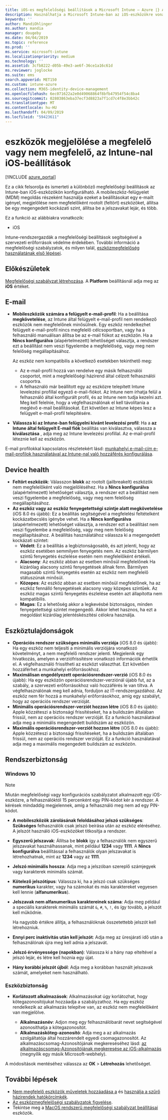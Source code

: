 ```yaml
---
title: iOS-es megfelelőségi beállítások a Microsoft Intune – Azure |} A Microsoft Docs
description: Használhatja a Microsoft Intune-ban az iOS-eszközökre vonatkozó megfelelőségi beállításakor minden beállítások listájának megtekintéséhez. Szükséges egy e-mailt, ellenőrizze a függetlenített vagy feltört eszközökön, a minimális és maximális operációsrendszer-verzió beállítása, jelszókorlátozásoknak bármely, beleértve a jelszó hosszának és az eszköz inaktivitási, korlátozhatja az alkalmazások és más.
keywords: ''
author: MandiOhlinger
ms.author: mandia
manager: dougeby
ms.date: 04/04/2019
ms.topic: reference
ms.prod: ''
ms.service: microsoft-intune
ms.localizationpriority: medium
ms.technology: ''
ms.assetid: 3cfb8222-d05b-49e3-ae6f-36ce1a16c61d
ms.reviewer: joglocke
ms.suite: ems
search.appverid: MET150
ms.custom: intune-azure
ms.collection: M365-identity-device-management
ms.openlocfilehash: 6ec071622a2e0d49068864f8bfb47954f54c8ba4
ms.sourcegitcommit: 02803863eba37ecf3d8823a7f1cd7c4f8e3bb42c
ms.translationtype: MT
ms.contentlocale: hu-HU
ms.lasthandoff: 04/09/2019
ms.locfileid: "59423611"
---
```

# <a name="ios-settings-to-mark-devices-as-compliant-or-not-compliant-using-intune"></a>eszközök megjelölése a megfelelő vagy nem megfelelő, az Intune-nal iOS-beállítások

[!INCLUDE [azure_portal](./includes/azure_portal.md)]

Ez a cikk felsorolja és ismerteti a különböző megfelelőségi beállítások az Intune-ban iOS-eszközökön konfigurálható. A mobileszköz-felügyelet (MDM) megoldás részeként használja ezeket a beállításokat egy e-mailt igényel, megjelölése nem megfelelőként rootolt (feltört) eszközöket, állítsa be egy megengedett kockázati szint, állítsa be a jelszavakat lejár, és több.

Ez a funkció az alábbiakra vonatkozik:

- iOS

Intune-rendszergazdák a megfelelőségi beállítások segítségével a szervezeti erőforrások védelme érdekében. További információ a megfelelőségi szabályzatok, és milyen talál, [eszközmegfelelőség használatának első lépései](device-compliance-get-started.md).

## <a name="before-you-begin"></a>Előkészületek

[Megfelelőségi szabályzat létrehozása](create-compliance-policy.md#create-the-policy). A **Platform** beállításnál adja meg az **iOS** értéket.

## <a name="email"></a>E-mail

- **Mobileszközök számára a felügyelt e-mail-profil**: Ha a beállítása **megkövetelése**, az Intune által felügyelt e-mail-profil nem rendelkező eszközök nem megfelelőnek minősülnek. Egy eszköz rendelkezhet felügyelt e-mail-profil nincs megfelelő célcsoportban, vagy ha a felhasználó manuálisan állítsa be az e-mail fiókot az eszközön. Ha a **Nincs konfigurálva** (alapértelmezett) lehetőséget választja, a rendszer ezt a beállítást nem veszi figyelembe a megfelelőség, vagy meg nem felelőség megállapításához.

  Az eszköz nem kompatibilis a következő esetekben tekinthető meg:

  - Az e-mail-profil hozzá van rendelve egy másik felhasználói csoportot, mint a megfelelőségi házirend által célzott felhasználói csoportra.
  - A felhasználó már beállított egy az eszközre telepített Intune levelezési profillal egyező e-mail-fiókot. Az Intune nem írhatja felül a felhasználó által konfigurált profil, és az Intune nem tudja kezelni azt. Meg kell felelnie, hogy a végfelhasználónak el kell távolítania a meglévő e-mail beállításokat. Ezt követően az Intune képes lesz a felügyelt e-mail-profil telepítésére.

- **Válassza ki az Intune-ban felügyelni kívánt levelezési profil**: Ha a **az Intune által felügyelt E-mail fiók** beállítás van kiválasztva, válassza a **kiválasztása** , adja meg az Intune levelezési profillal. Az e-mail-profil léteznie kell az eszközön.

E-mail profilokkal kapcsolatos részletekért lásd: [munkahelyi e-mail-cím e-mail-profilok használatával az Intune-nal való hozzáférés konfigurálása](email-settings-configure.md).

## <a name="device-health"></a>Device health

- **Feltört eszközök**: Válasszon **blokk** az rootolt (jailbreakelt) eszközök nem megfelelőként való megjelöléséhez. Ha a **Nincs konfigurálva** (alapértelmezett) lehetőséget választja, a rendszer ezt a beállítást nem veszi figyelembe a megfelelőség, vagy meg nem felelőség megállapításához.
- **Az eszköz vagy az eszköz fenyegetettségi szintje alatt megkövetelése** (iOS 8.0 és újabb): Ez a beállítás segítségével a megfelelési feltételként kockázatbecslés igénybe vehet. Ha a **Nincs konfigurálva** (alapértelmezett) lehetőséget választja, a rendszer ezt a beállítást nem veszi figyelembe a megfelelőség, vagy meg nem felelőség megállapításához. A beállítás használatához válassza ki a megengedett kockázati szintet:
  - **Védett**: Ez a beállítás a legbiztonságosabb, és azt jelenti, hogy az eszköz esetében semmilyen fenyegetés nem. Az eszköz bármilyen szintű fenyegetés észlelése esetén nem megfelelőként értékeli.
  - **Alacsony**: Az eszköz abban az esetben minősül megfelelőnek Ha kizárólag alacsony szintű fenyegetések állnak fenn. Bármilyen magasabb szintű fenyegetés esetén az eszköz nem megfelelő státuszúnak minősül.
  - **Közepes**: Az eszköz abban az esetben minősül megfelelőnek, ha az eszköz fennálló fenyegetések alacsony vagy közepes szintűek. Az eszköz magas szintű fenyegetés észlelése esetén azt állapította nem kompatibilis.
  - **Magas**: Ez a lehetőség akkor a legkevésbé biztonságos, minden fenyegetettségi szintet megengedő. Akkor lehet hasznos, ha ezt a megoldást kizárólag jelentéskészítési célokra használja.

## <a name="device-properties"></a>Eszköztulajdonságok

- **Operációs rendszer szükséges minimális verziója** (iOS 8.0 és újabb): Ha egy eszköz nem teljesíti a minimális verziójára vonatkozó követelményt, a nem megfelelő rendszer jelenti. Megjelenik egy hivatkozás, amelyen a verziófrissítésre vonatkozó információk érhetők el. A végfelhasználó frissítheti az eszközt választhat. Ezt követően hozzáférhet a munkahelyi erőforrásokhoz.
- **Maximálisan engedélyezett operációsrendszer-verzió** (iOS 8.0 és újabb): Ha egy eszközön operációsrendszer-verziónál újabb fut, az a szabály, a szervezeti erőforrásokhoz való hozzáférés le van tiltva. A végfelhasználónak meg kell adnia, forduljon az IT-rendszergazdához. Az eszköz nem fér hozzá a munkahelyi erőforrásokhoz, amíg egy szabályt, hogy az operációs rendszer verzióját.
- **Minimális operációsrendszer-verziót hozzon létre** (iOS 8.0 és újabb): Apple közzéteszi a biztonsági frissítéseket, ha a buildszám általában frissül, nem az operációs rendszer verzióját. Ez a funkció használatával adja meg a minimális megengedett buildszám az eszközön.
- **Maximális operációsrendszer-verziót hozzon létre** (iOS 8.0 és újabb): Apple közzéteszi a biztonsági frissítéseket, ha a buildszám általában frissül, nem az operációs rendszer verzióját. Ez a funkció használatával adja meg a maximális megengedett buildszám az eszközön.

## <a name="system-security"></a>Rendszerbiztonság

### <a name="password"></a>Windows 10

> [!NOTE]
> Miután megfelelőségi vagy konfigurációs szabályzatot alkalmazott egy iOS-eszközre, a felhasználóktól 15 percenként egy PIN-kódot kér a rendszer. A kérések mindaddig megjelennek, amíg a felhasználó meg nem ad egy PIN-kódot.

- **A mobileszközök zárolásának feloldásához jelszó szükséges**: **Szükséges** felhasználók csak jelszó beírása után az eszköz eléréséhez. A jelszót használó iOS-eszközöket titkosítja a rendszer.
- **Egyszerű jelszavak**: Állítsa be **blokk** így a felhasználók nem egyszerű jelszavakat használhassanak, mint például **1234** vagy **1111**. A **Nincs konfigurálva** beállítással a felhasználók olyan jelszavakat is létrehozhatnak, mint az **1234** vagy az **1111**.
- **Jelszó minimális hossza**: Adja meg a jelszóban szereplő számjegyek vagy karakterek minimális számát.
- **Kötelező jelszótípus**: Válassza ki, ha a jelszó csak szükséges **numerikus** karakter, vagy ha számokat és más karaktereket vegyesen kell lennie (**alfanumerikus**).
- **Jelszavak nem alfanumerikus karaktereinek száma**: Adja meg például a speciális karakterek minimális számát `&`, `#`, `%`, `!`, és így tovább, a jelszót kell működnie.

    Ha nagyobb értékre állítja, a felhasználóknak összetettebb jelszót kell létrehozniuk.

- **Ennyi perc inaktivitás után kell jelszót**: Adja meg az üresjárati idő után a felhasználónak újra meg kell adnia a jelszavát.
- **Jelszó érvényessége (napokban)**: Válassza ki a hány nap elteltével a jelszó lejár, és létre kell hoznia egy újat.
- **Hány korábbi jelszót újból**: Adja meg a korábban használt jelszavak számát, amelyeket nem használható.

### <a name="device-security"></a>Eszközbiztonság

- **Korlátozott alkalmazások**: Alkalmazásokat úgy korlátozhat, hogy kötegazonosítójukat hozzáadja a szabályzathoz. Ha egy eszköz rendelkezik az alkalmazás telepítve van, az eszköz nem megfelelőként van megjelölve.

  - **Alkalmazásnév**: Adjon meg egy felhasználóbarát nevet segítségével azonosíthatja a kötegazonosítót.
  - **Alkalmazásköteg-azonosító**: Adja meg a az alkalmazás szolgáltatója által hozzárendelt egyedi csomagazonosítót. Az alkalmazáscsomag-Azonosítójának megkereséséhez lásd: [az alkalmazáscsomag-Azonosítójának megkeresése az iOS-alkalmazás](https://support.microsoft.com/help/4294074/how-to-find-the-bundle-id-for-an-ios-app) (megnyílik egy másik Microsoft-webhely).  

A módosítások mentéséhez válassza az **OK** > **Létrehozás** lehetőséget.

## <a name="next-steps"></a>További lépések

- [Nem megfelelő eszközök műveletek hozzáadása a](actions-for-noncompliance.md) és [használja a szűrő házirendek hatókörcímkék](scope-tags.md).
- [Az eszközmegfelelőségi szabályzatok figyelése](compliance-policy-monitor.md).
- Tekintse meg a [MacOS rendszerű megfelelőségi szabályzat beállításai](compliance-policy-create-mac-os.md) eszközök.
